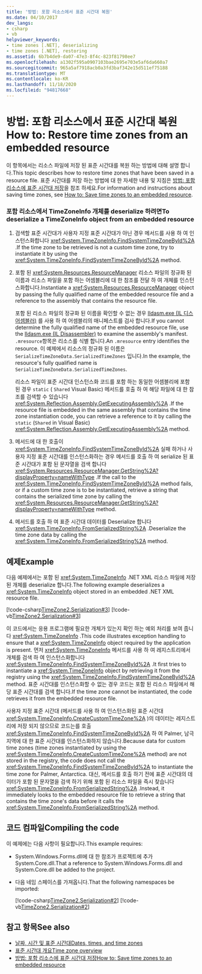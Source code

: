 ```yaml
---
title: '방법: 포함 리소스에서 표준 시간대 복원'
ms.date: 04/10/2017
dev_langs:
- csharp
- vb
helpviewer_keywords:
- time zones [.NET], deserializing
- time zones [.NET], restoring
ms.assetid: 6b7b4de9-da07-47e3-8f4c-823f81798ee7
ms.openlocfilehash: a1302f595a0907103bae2695e703e5af6da660a7
ms.sourcegitcommit: 965a5af7918acb0a3fd3baf342e15d511ef75188
ms.translationtype: MT
ms.contentlocale: ko-KR
ms.lasthandoff: 11/18/2020
ms.locfileid: "94817668"
---
```

# <a name="how-to-restore-time-zones-from-an-embedded-resource"></a><span data-ttu-id="0d15a-102">방법: 포함 리소스에서 표준 시간대 복원</span><span class="sxs-lookup"><span data-stu-id="0d15a-102">How to: Restore time zones from an embedded resource</span></span>

<span data-ttu-id="0d15a-103">이 항목에서는 리소스 파일에 저장 된 표준 시간대를 복원 하는 방법에 대해 설명 합니다.</span><span class="sxs-lookup"><span data-stu-id="0d15a-103">This topic describes how to restore time zones that have been saved in a resource file.</span></span> <span data-ttu-id="0d15a-104">표준 시간대를 저장 하는 방법에 대 한 자세한 내용 및 지침은 [방법: 포함 리소스에 표준 시간대 저장](save-time-zones-to-an-embedded-resource.md)을 참조 하세요.</span><span class="sxs-lookup"><span data-stu-id="0d15a-104">For information and instructions about saving time zones, see [How to: Save time zones to an embedded resource](save-time-zones-to-an-embedded-resource.md).</span></span>

### <a name="to-deserialize-a-timezoneinfo-object-from-an-embedded-resource"></a><span data-ttu-id="0d15a-105">포함 리소스에서 TimeZoneInfo 개체를 deserialize 하려면</span><span class="sxs-lookup"><span data-stu-id="0d15a-105">To deserialize a TimeZoneInfo object from an embedded resource</span></span>

1. <span data-ttu-id="0d15a-106">검색할 표준 시간대가 사용자 지정 표준 시간대가 아닌 경우 메서드를 사용 하 여 인스턴스화합니다 <xref:System.TimeZoneInfo.FindSystemTimeZoneById%2A> .</span><span class="sxs-lookup"><span data-stu-id="0d15a-106">If the time zone to be retrieved is not a custom time zone, try to instantiate it by using the <xref:System.TimeZoneInfo.FindSystemTimeZoneById%2A> method.</span></span>

2. <span data-ttu-id="0d15a-107">포함 된 <xref:System.Resources.ResourceManager> 리소스 파일의 정규화 된 이름과 리소스 파일을 포함 하는 어셈블리에 대 한 참조를 전달 하 여 개체를 인스턴스화합니다.</span><span class="sxs-lookup"><span data-stu-id="0d15a-107">Instantiate a <xref:System.Resources.ResourceManager> object by passing the fully qualified name of the embedded resource file and a reference to the assembly that contains the resource file.</span></span>

   <span data-ttu-id="0d15a-108">포함 된 리소스 파일의 정규화 된 이름을 확인할 수 없는 경우 [Ildasm.exe (IL 디스어셈블러)](../../framework/tools/ildasm-exe-il-disassembler.md) 를 사용 하 여 어셈블리의 매니페스트를 검사 합니다.</span><span class="sxs-lookup"><span data-stu-id="0d15a-108">If you cannot determine the fully qualified name of the embedded resource file, use the [Ildasm.exe (IL Disassembler)](../../framework/tools/ildasm-exe-il-disassembler.md) to examine the assembly's manifest.</span></span> <span data-ttu-id="0d15a-109">`.mresource`항목은 리소스를 식별 합니다.</span><span class="sxs-lookup"><span data-stu-id="0d15a-109">An `.mresource` entry identifies the resource.</span></span> <span data-ttu-id="0d15a-110">이 예제에서 리소스의 정규화 된 이름은 `SerializeTimeZoneData.SerializedTimeZones` 입니다.</span><span class="sxs-lookup"><span data-stu-id="0d15a-110">In the example, the resource's fully qualified name is `SerializeTimeZoneData.SerializedTimeZones`.</span></span>

   <span data-ttu-id="0d15a-111">리소스 파일이 표준 시간대 인스턴스화 코드를 포함 하는 동일한 어셈블리에 포함 된 경우 `static` ( `Shared` Visual Basic) 메서드를 호출 하 여 해당 파일에 대 한 참조를 검색할 수 있습니다 <xref:System.Reflection.Assembly.GetExecutingAssembly%2A> .</span><span class="sxs-lookup"><span data-stu-id="0d15a-111">If the resource file is embedded in the same assembly that contains the time zone instantiation code, you can retrieve a reference to it by calling the `static` (`Shared` in Visual Basic) <xref:System.Reflection.Assembly.GetExecutingAssembly%2A> method.</span></span>

3. <span data-ttu-id="0d15a-112">메서드에 대 한 호출이 <xref:System.TimeZoneInfo.FindSystemTimeZoneById%2A> 실패 하거나 사용자 지정 표준 시간대를 인스턴스화하는 경우 메서드를 호출 하 여 serialize 된 표준 시간대가 포함 된 문자열을 검색 합니다 <xref:System.Resources.ResourceManager.GetString%2A?displayProperty=nameWithType> .</span><span class="sxs-lookup"><span data-stu-id="0d15a-112">If the call to the <xref:System.TimeZoneInfo.FindSystemTimeZoneById%2A> method fails, or if a custom time zone is to be instantiated, retrieve a string that contains the serialized time zone by calling the <xref:System.Resources.ResourceManager.GetString%2A?displayProperty=nameWithType> method.</span></span>

4. <span data-ttu-id="0d15a-113">메서드를 호출 하 여 표준 시간대 데이터를 Deserialize 합니다 <xref:System.TimeZoneInfo.FromSerializedString%2A> .</span><span class="sxs-lookup"><span data-stu-id="0d15a-113">Deserialize the time zone data by calling the <xref:System.TimeZoneInfo.FromSerializedString%2A> method.</span></span>

## <a name="example"></a><span data-ttu-id="0d15a-114">예제</span><span class="sxs-lookup"><span data-stu-id="0d15a-114">Example</span></span>

<span data-ttu-id="0d15a-115">다음 예제에서는 포함 된 <xref:System.TimeZoneInfo> .NET XML 리소스 파일에 저장 된 개체를 deserialize 합니다.</span><span class="sxs-lookup"><span data-stu-id="0d15a-115">The following example deserializes a <xref:System.TimeZoneInfo> object stored in an embedded .NET XML resource file.</span></span>

[!code-csharp[TimeZone2.Serialization#3](../../../samples/snippets/csharp/VS_Snippets_CLR/TimeZone2.Serialization/cs/SerializeTimeZoneData.cs#3)]
[!code-vb[TimeZone2.Serialization#3](../../../samples/snippets/visualbasic/VS_Snippets_CLR/TimeZone2.Serialization/vb/SerializeTimeZoneData.vb#3)]

<span data-ttu-id="0d15a-116">이 코드에서는 응용 프로그램에 필요한 개체가 있는지 확인 하는 예외 처리를 보여 줍니다 <xref:System.TimeZoneInfo> .</span><span class="sxs-lookup"><span data-stu-id="0d15a-116">This code illustrates exception handling to ensure that a <xref:System.TimeZoneInfo> object required by the application is present.</span></span> <span data-ttu-id="0d15a-117">먼저 <xref:System.TimeZoneInfo> 메서드를 사용 하 여 레지스트리에서 개체를 검색 하 여 인스턴스화합니다 <xref:System.TimeZoneInfo.FindSystemTimeZoneById%2A> .</span><span class="sxs-lookup"><span data-stu-id="0d15a-117">It first tries to instantiate a <xref:System.TimeZoneInfo> object by retrieving it from the registry using the <xref:System.TimeZoneInfo.FindSystemTimeZoneById%2A> method.</span></span> <span data-ttu-id="0d15a-118">표준 시간대를 인스턴스화할 수 없는 경우 코드는 포함 된 리소스 파일에서 해당 표준 시간대를 검색 합니다.</span><span class="sxs-lookup"><span data-stu-id="0d15a-118">If the time zone cannot be instantiated, the code retrieves it from the embedded resource file.</span></span>

<span data-ttu-id="0d15a-119">사용자 지정 표준 시간대 (메서드를 사용 하 여 인스턴스화된 표준 시간대 <xref:System.TimeZoneInfo.CreateCustomTimeZone%2A> )의 데이터는 레지스트리에 저장 되지 않으므로 코드는를 호출 <xref:System.TimeZoneInfo.FindSystemTimeZoneById%2A> 하 여 Palmer, 남극 지역에 대 한 표준 시간대를 인스턴스화하지 않습니다.</span><span class="sxs-lookup"><span data-stu-id="0d15a-119">Because data for custom time zones (time zones instantiated by using the <xref:System.TimeZoneInfo.CreateCustomTimeZone%2A> method) are not stored in the registry, the code does not call the <xref:System.TimeZoneInfo.FindSystemTimeZoneById%2A> to instantiate the time zone for Palmer, Antarctica.</span></span> <span data-ttu-id="0d15a-120">대신, 메서드를 호출 하기 전에 표준 시간대의 데이터가 포함 된 문자열을 검색 하기 위해 포함 된 리소스 파일을 즉시 찾습니다 <xref:System.TimeZoneInfo.FromSerializedString%2A> .</span><span class="sxs-lookup"><span data-stu-id="0d15a-120">Instead, it immediately looks to the embedded resource file to retrieve a string that contains the time zone's data before it calls the <xref:System.TimeZoneInfo.FromSerializedString%2A> method.</span></span>

## <a name="compiling-the-code"></a><span data-ttu-id="0d15a-121">코드 컴파일</span><span class="sxs-lookup"><span data-stu-id="0d15a-121">Compiling the code</span></span>

<span data-ttu-id="0d15a-122">이 예제에는 다음 사항이 필요합니다.</span><span class="sxs-lookup"><span data-stu-id="0d15a-122">This example requires:</span></span>

- <span data-ttu-id="0d15a-123">System.Windows.Forms.dll에 대 한 참조가 프로젝트에 추가 System.Core.dll.</span><span class="sxs-lookup"><span data-stu-id="0d15a-123">That a reference to System.Windows.Forms.dll and System.Core.dll be added to the project.</span></span>

- <span data-ttu-id="0d15a-124">다음 네임 스페이스를 가져옵니다.</span><span class="sxs-lookup"><span data-stu-id="0d15a-124">That the following namespaces be imported:</span></span>

  [!code-csharp[TimeZone2.Serialization#2](../../../samples/snippets/csharp/VS_Snippets_CLR/TimeZone2.Serialization/cs/SerializeTimeZoneData.cs#2)]
  [!code-vb[TimeZone2.Serialization#2](../../../samples/snippets/visualbasic/VS_Snippets_CLR/TimeZone2.Serialization/vb/SerializeTimeZoneData.vb#2)]

## <a name="see-also"></a><span data-ttu-id="0d15a-125">참고 항목</span><span class="sxs-lookup"><span data-stu-id="0d15a-125">See also</span></span>

- [<span data-ttu-id="0d15a-126">날짜, 시간 및 표준 시간대</span><span class="sxs-lookup"><span data-stu-id="0d15a-126">Dates, times, and time zones</span></span>](index.md)
- [<span data-ttu-id="0d15a-127">표준 시간대 개요</span><span class="sxs-lookup"><span data-stu-id="0d15a-127">Time zone overview</span></span>](time-zone-overview.md)
- [<span data-ttu-id="0d15a-128">방법: 포함 리소스에 표준 시간대 저장</span><span class="sxs-lookup"><span data-stu-id="0d15a-128">How to: Save time zones to an embedded resource</span></span>](save-time-zones-to-an-embedded-resource.md)
